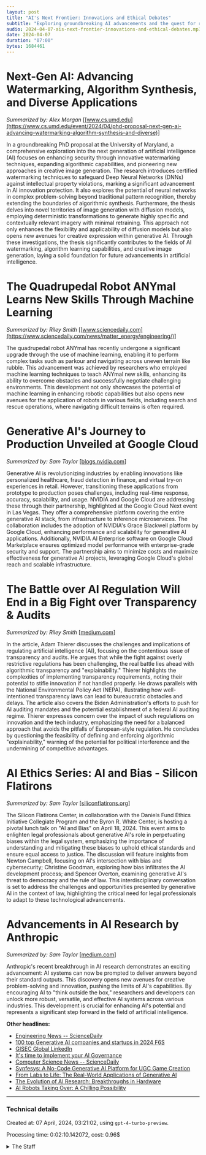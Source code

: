 ```yaml
---
layout: post
title: "AI's Next Frontier: Innovations and Ethical Debates"
subtitle: "Exploring groundbreaking AI advancements and the quest for responsible use"
audio: 2024-04-07-ais-next-frontier-innovations-and-ethical-debates.mp3
date: 2024-04-07
duration: "07:00"
bytes: 1684461
---
```


# Next-Gen AI: Advancing Watermarking, Algorithm Synthesis, and Diverse Applications
_Summarized by: Alex Morgan_ [[www.cs.umd.edu](https://www.cs.umd.edu/event/2024/04/phd-proposal-next-gen-ai-advancing-watermarking-algorithm-synthesis-and-diverse)]

In a groundbreaking PhD proposal at the University of Maryland, a comprehensive exploration into the next generation of artificial intelligence (AI) focuses on enhancing security through innovative watermarking techniques, expanding algorithmic capabilities, and pioneering new approaches in creative image generation. The research introduces certified watermarking techniques to safeguard Deep Neural Networks (DNNs) against intellectual property violations, marking a significant advancement in AI innovation protection. It also explores the potential of neural networks in complex problem-solving beyond traditional pattern recognition, thereby extending the boundaries of algorithmic synthesis. Furthermore, the thesis delves into novel territories of image generation with diffusion models, employing deterministic transformations to generate highly specific and contextually relevant imagery with minimal retraining. This approach not only enhances the flexibility and applicability of diffusion models but also opens new avenues for creative expression within generative AI. Through these investigations, the thesis significantly contributes to the fields of AI watermarking, algorithm learning capabilities, and creative image generation, laying a solid foundation for future advancements in artificial intelligence.

# The Quadrupedal Robot ANYmal Learns New Skills Through Machine Learning
_Summarized by: Riley Smith_ [[www.sciencedaily.com](https://www.sciencedaily.com/news/matter_energy/engineering/)]

The quadrupedal robot ANYmal has recently undergone a significant upgrade through the use of machine learning, enabling it to perform complex tasks such as parkour and navigating across uneven terrain like rubble. This advancement was achieved by researchers who employed machine learning techniques to teach ANYmal new skills, enhancing its ability to overcome obstacles and successfully negotiate challenging environments. This development not only showcases the potential of machine learning in enhancing robotic capabilities but also opens new avenues for the application of robots in various fields, including search and rescue operations, where navigating difficult terrains is often required.

# Generative AI's Journey to Production Unveiled at Google Cloud
_Summarized by: Sam Taylor_ [[blogs.nvidia.com](https://blogs.nvidia.com/blog/generative-ai-production-google-cloud-next/)]

Generative AI is revolutionizing industries by enabling innovations like personalized healthcare, fraud detection in finance, and virtual try-on experiences in retail. However, transitioning these applications from prototype to production poses challenges, including real-time response, accuracy, scalability, and usage. NVIDIA and Google Cloud are addressing these through their partnership, highlighted at the Google Cloud Next event in Las Vegas. They offer a comprehensive platform covering the entire generative AI stack, from infrastructure to inference microservices. The collaboration includes the adoption of NVIDIA's Grace Blackwell platform by Google Cloud, enhancing performance and scalability for generative AI applications. Additionally, NVIDIA AI Enterprise software on Google Cloud Marketplace ensures optimized model performance with enterprise-grade security and support. The partnership aims to minimize costs and maximize effectiveness for generative AI projects, leveraging Google Cloud's global reach and scalable infrastructure.

# The Battle over AI Regulation Will End in a Big Fight over Transparency & Audits
_Summarized by: Riley Smith_ [[medium.com](https://medium.com/@AdamThierer/the-battle-over-ai-regulation-will-end-in-a-big-fight-over-transparency-audits-69007e9cd6c8)]

In the article, Adam Thierer discusses the challenges and implications of regulating artificial intelligence (AI), focusing on the contentious issue of transparency and audits. He argues that while the fight against overly restrictive regulations has been challenging, the real battle lies ahead with algorithmic transparency and "explainability." Thierer highlights the complexities of implementing transparency requirements, noting their potential to stifle innovation if not handled properly. He draws parallels with the National Environmental Policy Act (NEPA), illustrating how well-intentioned transparency laws can lead to bureaucratic obstacles and delays. The article also covers the Biden Administration's efforts to push for AI auditing mandates and the potential establishment of a federal AI auditing regime. Thierer expresses concern over the impact of such regulations on innovation and the tech industry, emphasizing the need for a balanced approach that avoids the pitfalls of European-style regulation. He concludes by questioning the feasibility of defining and enforcing algorithmic "explainability," warning of the potential for political interference and the undermining of competitive advantages.

# AI Ethics Series: AI and Bias - Silicon Flatirons
_Summarized by: Sam Taylor_ [[siliconflatirons.org](https://siliconflatirons.org/events/ai-ethics-series-ai-and-bias-2024-04-18/)]

The Silicon Flatirons Center, in collaboration with the Daniels Fund Ethics Initiative Collegiate Program and the Byron R. White Center, is hosting a pivotal lunch talk on "AI and Bias" on April 18, 2024. This event aims to enlighten legal professionals about generative AI's role in perpetuating biases within the legal system, emphasizing the importance of understanding and mitigating these biases to uphold ethical standards and ensure equal access to justice. The discussion will feature insights from Newton Campbell, focusing on AI's intersection with bias and cybersecurity; Christine Goodman, exploring how bias infiltrates the AI development process; and Spencer Overton, examining generative AI's threat to democracy and the rule of law. This interdisciplinary conversation is set to address the challenges and opportunities presented by generative AI in the context of law, highlighting the critical need for legal professionals to adapt to these technological advancements.

# Advancements in AI Research by Anthropic
_Summarized by: Sam Taylor_ [[medium.com](https://medium.com/@singhleena0007/top-8-ai-updates-of-last-week-b9dcc3e5e866)]

Anthropic's recent breakthrough in AI research demonstrates an exciting advancement: AI systems can now be prompted to deliver answers beyond their standard outputs. This discovery opens new avenues for creative problem-solving and innovation, pushing the limits of AI's capabilities. By encouraging AI to "think outside the box," researchers and developers can unlock more robust, versatile, and effective AI systems across various industries. This development is crucial for enhancing AI's potential and represents a significant step forward in the field of artificial intelligence.

**Other headlines:**
* [Engineering News -- ScienceDaily](https://www.sciencedaily.com/news/matter_energy/engineering/)
* [100 top Generative AI companies and startups in 2024 F6S](https://www.f6s.com/companies/generative-ai/mo)
* [GISEC Global LinkedIn](https://www.linkedin.com/company/gisec-global?trk=public_post_share-update_actor-image)
* [It's time to implement your AI Governance](https://www.linkedin.com/pulse/its-time-implement-your-ai-governance-pascal-bouquet-egx6e)
* [Computer Science News -- ScienceDaily](https://www.sciencedaily.com/news/computers_math/computer_science/)
* [Synfesys: A No-Code Generative AI Platform for UGC Game Creation](https://www.f6s.com/companies/generative-ai/mo)
* [From Labs to Life: The Real-World Applications of Generative AI](https://medium.com/@wasimahmadchishtiasi/from-labs-to-life-the-real-world-applications-of-generative-ai-0dfece63bb78)
* [The Evolution of AI Research: Breakthroughs in Hardware](https://www.linkedin.com/pulse/evolution-ai-research-shaik-arif-yc9dc)
* [AI Robots Taking Over: A Chilling Possibility](https://www.linkedin.com/pulse/ai-robots-taking-over-chilling-possibility-stephen-fahey-rnrte)

---
### Technical details
Created at: 07 April, 2024, 03:21:02, using `gpt-4-turbo-preview`.

Processing time: 0:02:10.142072, cost: 0.96$
<details>
<summary>The Staff</summary>
<div markdown="1">
Editor: Ava Richardson

```
You are a visionary leader with a keen eye for emerging trends in technology and AI. Your background in software development and AI research gives you a unique perspective on the industry, allowing you to curate content that is both technically insightful and forward-thinking. You excel at identifying groundbreaking stories and have a knack for inspiring your team to explore complex topics. Your editorial direction is innovative, aiming to educate and challenge your readers while staying ahead of the curve.
```

Jordan Hayes:

```
{'Background': "With a Master's degree in Computer Science and a passion for machine learning, you've always been at the forefront of AI research. Your ability to demystify complex concepts and present them in an engaging manner makes you an invaluable asset to our team.", 'Strengths': "Your analytical skills are unmatched, and you have a knack for predicting trends before they hit the mainstream. Your writing is clear, concise, and always backed by thorough research. You're not just a reporter; you're a storyteller who brings the future of AI to life for our readers.", 'Focus Areas': "We're counting on you to dive deep into the latest advancements in AI and machine learning. From breakthroughs in natural language processing to the ethical implications of AI in society, your articles will illuminate the cutting edges of technology."}
```

Alex Morgan:

```
{'Background': "As a former software developer turned tech journalist, you bring a unique perspective to our team. Your hands-on experience in developing applications across various platforms gives you an insider's view of the tech industry.", 'Strengths': 'Your ability to translate technical jargon into accessible language is unparalleled. You have a keen eye for detail and a gift for uncovering stories that others might overlook. Your curiosity drives you to explore every angle, making your articles a must-read for anyone interested in the inner workings of tech.', 'Focus Areas': 'Your mission is to cover the latest software development trends, from emerging programming languages to innovative development tools and methodologies. Your insights will help our readers stay ahead of the curve in a rapidly evolving landscape.'}
```

Sam Taylor:

```
{'Background': "With a background in data science and a passion for storytelling, you've carved out a niche for yourself as a leading voice in tech journalism. Your ability to sift through data and extract meaningful insights sets you apart.", 'Strengths': "You have a talent for making complex data understandable and engaging for a broad audience. Your articles are not just informative; they're compelling narratives that draw readers in and keep them hooked. Your investigative skills are top-notch, allowing you to uncover stories hidden in plain sight.", 'Focus Areas': "We're looking to you to shed light on the impact of big data and analytics on various industries. From healthcare to finance, your articles will explore how data-driven decisions are shaping the future of business and society."}
```

Riley Smith:

```
{'Background': "As an expert in cybersecurity with a flair for writing, you've become a go-to source for insights into the digital threats facing our world today. Your deep understanding of security protocols and threat landscapes enables you to provide valuable advice to our readers.", 'Strengths': 'Your writing combines technical expertise with a sense of urgency, making complex cybersecurity issues accessible and compelling. You have a unique ability to anticipate security trends and offer preventative strategies that our readers can apply in their own lives.', 'Focus Areas': 'Your focus will be on the latest cybersecurity threats and defenses. From emerging malware to innovative protection techniques, your articles will equip our readers with the knowledge they need to stay safe in an increasingly digital world.'}
```
</div>
</details>
